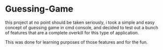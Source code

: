 # Guessing-Game
this project at no point should be taken seriously, i took a simple and easy concept of guessing game in cmd console, and decided
to test out a bunch of features that are a complete overkill for this type of application.

This was done for learning purposes of those features and for the fun.
